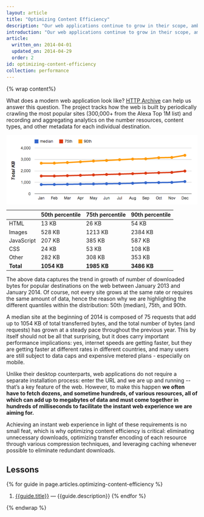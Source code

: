 ```yaml
---
layout: article
title: "Optimizing Content Efficiency"
description: "Our web applications continue to grow in their scope, ambition, and functionality - that's a good thing. However, the relentless march towards a richer web is driving another trend: the amount of data downloaded by each application continues to increase at a steady pace. To deliver great performance we need to optimize delivery of each and every byte of data!"
introduction: "Our web applications continue to grow in their scope, ambition, and functionality - that's a good thing. However, the relentless march towards a richer web is driving another trend: the amount of data downloaded by each application continues to increase at a steady pace. To deliver great performance we need to optimize delivery of each and every byte of data!"
article:
  written_on: 2014-04-01
  updated_on: 2014-04-29
  order: 2
id: optimizing-content-efficiency
collection: performance
---
```


{% wrap content%}

<style>
  img, video, object {
    max-width: 100%;
  }

  img.center {
    display: block;
    margin-left: auto;
    margin-right: auto;
  }
</style>

What does a modern web application look like? [HTTP Archive](http://httparchive.org/) can help us answer this question. The project tracks how the web is built by periodically crawling the most popular sites (300,000+ from the Alexa Top 1M list) and recording and aggregating analytics on the number resources, content types, and other metadata for each individual destination.

<img src="images/http-archive-trends.png" class="center" alt="HTTP Archive trends">

<table>
<thead>
  <tr>
  <th></th>
    <th>50th percentile</th>
    <th>75th percentile</th>
    <th>90th percentile</th>
  </tr>
</thead>
<tr>
  <td>HTML</td>
  <td>13 KB</td>
  <td>26 KB</td>
  <td>54 KB</td>
</tr>
<tr>
  <td>Images</td>
  <td>528 KB</td>
  <td>1213 KB</td>
  <td>2384 KB</td>
</tr>
<tr>
  <td>JavaScript</td>
  <td>207 KB</td>
  <td>385 KB</td>
  <td>587 KB</td>
</tr>
<tr>
  <td>CSS</td>
  <td>24 KB</td>
  <td>53 KB</td>
  <td>108 KB</td>
</tr>
<tr>
  <td>Other</td>
  <td>282 KB</td>
  <td>308 KB</td>
  <td>353 KB</td>
</tr>
<tr>
  <td><strong>Total</strong></td>
  <td><strong>1054 KB</strong></td>
  <td><strong>1985 KB</strong></td>
  <td><strong>3486 KB</strong></td>
</tr>
</table>

The above data captures the trend in growth of number of downloaded bytes for popular destinations on the web between January 2013 and January 2014. Of course, not every site grows at the same rate or requires the same amount of data, hence the reason why we are highlighting the different quantiles within the distribution: 50th (median), 75th, and 90th.

A median site at the beginning of 2014 is composed of 75 requests that add up to 1054 KB of total transferred bytes, and the total number of bytes (and requests) has grown at a steady pace throughout the previous year. This by itself should not be all that surprising, but it does carry important performance implications: yes, internet speeds are getting faster, but they are getting faster at different rates in different countries, and many users are still subject to data caps and expensive metered plans - especially on mobile.

Unlike their desktop counterparts, web applications do not require a separate installation process: enter the URL and we are up and running -- that’s a key feature of the web. However, to make this happen **we often have to fetch dozens, and sometime hundreds, of various resources, all of which can add up to megabytes of data and must come together in hundreds of milliseconds to facilitate the instant web experience we are aiming for.**

Achieving an instant web experience in light of these requirements is no small feat, which is why optimizing content efficiency is critical: eliminating unnecessary downloads, optimizing transfer encoding of each resource through various compression techniques, and leveraging caching whenever possible to eliminate redundant downloads.

## Lessons

{% for guide in page.articles.optimizing-content-efficiency %}
1. [{{guide.title}}]({{site.baseurl}}{{guide.url}}) &mdash;
{{guide.description}}
{% endfor %}

{% endwrap %}

